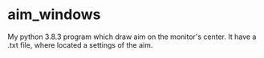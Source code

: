 # aim_windows
My python 3.8.3 program which draw aim on the monitor's center. It have a .txt file, where located a settings of the aim. 
